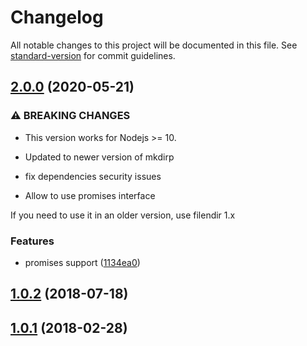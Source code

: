 # Changelog

All notable changes to this project will be documented in this file. See [standard-version](https://github.com/conventional-changelog/standard-version) for commit guidelines.

## [2.0.0](https://github.com/AoDev/Filendir/compare/v1.0.2...v2.0.0) (2020-05-21)


### ⚠ BREAKING CHANGES

* This version works for Nodejs >= 10.

* Updated to newer version of mkdirp
* fix dependencies security issues
* Allow to use promises interface

If you need to use it in an older version, use filendir 1.x

### Features

* promises support ([1134ea0](https://github.com/AoDev/Filendir/commit/1134ea05a68ef750a49b26fee9fbf967b2820fcc))

<a name="1.0.2"></a>
## [1.0.2](https://github.com/AoDev/Filendir/compare/v1.0.1...v1.0.2) (2018-07-18)



<a name="1.0.1"></a>
## [1.0.1](https://github.com/AoDev/Filendir/compare/v1.0.0...v1.0.1) (2018-02-28)
